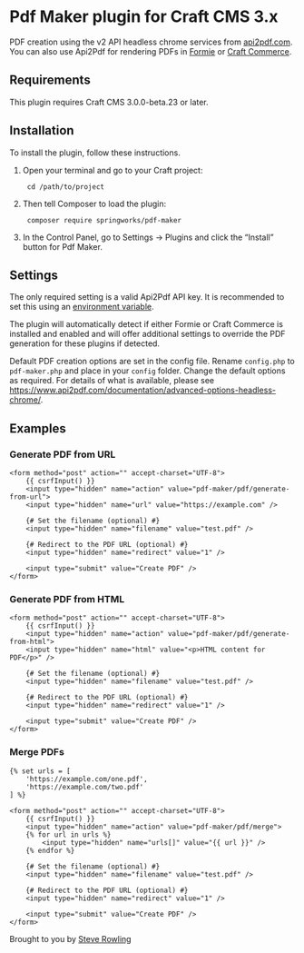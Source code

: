 # Pdf Maker plugin for Craft CMS 3.x

PDF creation using the v2 API headless chrome services from [api2pdf.com](https://api2pdf.com). You can also use Api2Pdf for rendering PDFs in [Formie](https://plugins.craftcms.com/formie) or [Craft Commerce](https://plugins.craftcms.com/commerce).

## Requirements

This plugin requires Craft CMS 3.0.0-beta.23 or later.

## Installation

To install the plugin, follow these instructions.

1. Open your terminal and go to your Craft project:

        cd /path/to/project

2. Then tell Composer to load the plugin:

        composer require springworks/pdf-maker

3. In the Control Panel, go to Settings → Plugins and click the “Install” button for Pdf Maker.

## Settings

The only required setting is a valid Api2Pdf API key. It is recommended to set this using an [environment variable](https://docs.craftcms.com/v3/config/environments.html).

The plugin will automatically detect if either Formie or Craft Commerce is installed and enabled and will offer additional settings to override the PDF generation for these plugins if detected.

Default PDF creation options are set in the config file. Rename `config.php` to `pdf-maker.php` and place in your `config` folder. Change the default options as required. For details of what is available, please see https://www.api2pdf.com/documentation/advanced-options-headless-chrome/.

## Examples

### Generate PDF from URL

```twig
<form method="post" action="" accept-charset="UTF-8">
    {{ csrfInput() }}
    <input type="hidden" name="action" value="pdf-maker/pdf/generate-from-url">
    <input type="hidden" name="url" value="https://example.com" />
    
    {# Set the filename (optional) #}
    <input type="hidden" name="filename" value="test.pdf" />

    {# Redirect to the PDF URL (optional) #}
    <input type="hidden" name="redirect" value="1" />

    <input type="submit" value="Create PDF" />
</form>

```

### Generate PDF from HTML

```twig
<form method="post" action="" accept-charset="UTF-8">
    {{ csrfInput() }}
    <input type="hidden" name="action" value="pdf-maker/pdf/generate-from-html">
    <input type="hidden" name="html" value="<p>HTML content for PDF</p>" />
    
    {# Set the filename (optional) #}
    <input type="hidden" name="filename" value="test.pdf" />

    {# Redirect to the PDF URL (optional) #}
    <input type="hidden" name="redirect" value="1" />

    <input type="submit" value="Create PDF" />
</form>

```

### Merge PDFs

```twig
{% set urls = [
    'https://example.com/one.pdf',
    'https://example.com/two.pdf'
] %}

<form method="post" action="" accept-charset="UTF-8">
    {{ csrfInput() }}
    <input type="hidden" name="action" value="pdf-maker/pdf/merge">
    {% for url in urls %}
        <input type="hidden" name="urls[]" value="{{ url }}" />
    {% endfor %}
    
    {# Set the filename (optional) #}
    <input type="hidden" name="filename" value="test.pdf" />

    {# Redirect to the PDF URL (optional) #}
    <input type="hidden" name="redirect" value="1" />

    <input type="submit" value="Create PDF" />
</form>

```

Brought to you by [Steve Rowling](https://springworks.co.uk)
